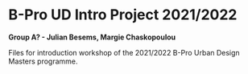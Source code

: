 # B-Pro UD Intro Project 2021/2022
__Group A? - Julian Besems, Margie Chaskopoulou__

Files for introduction workshop of the 2021/2022 B-Pro Urban Design Masters programme.
